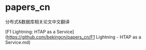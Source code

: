 # papers_cn
分布式&amp;数据库相关论文中文翻译

[F1 Lightning: HTAP as a Service](https://github.com/bekingcn/papers_cn/F1 Lightning - HTAP as a Service.md)
